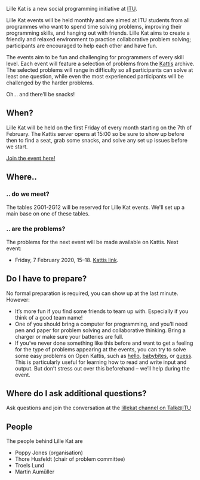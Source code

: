 Lille Kat is a new social programming initiative at [ITU](https://www.itu.dk).

Lille Kat events will be held monthly and are aimed at ITU students from all programmes who want to spend time solving problems, improving their programming skills, and hanging out with friends. Lille Kat aims to create a friendly and relaxed environment to practice collaborative problem solving; participants are encouraged to help each other and have fun.

The events aim to be fun and challenging for programmers of every skill level. Each event will feature a selection of problems from the [Kattis](https://www.open.kattis.com ) archive. The selected problems will range in difficulty so all participants can solve at least one question, while even the most experienced participants will be challenged by the harder problems.

Oh... and there’ll be snacks!

## When?

Lille Kat will be held on the first Friday of every month starting on the 7th of February. The Kattis server opens at 15:00 so be sure to show up before then to find a seat, grab some snacks, and solve any set up issues before we start.

[Join the event here!](https://www.facebook.com/events/186820732391901/)

## Where..

### .. do we meet?

The tables 2G01-2G12 will be reserved for Lille Kat events. We'll set up a main base on one of these tables.

### .. are the problems?

The problems for the next event will be made available on Kattis. Next event:

* Friday, 7 February 2020, 15–18. [Kattis link](https://open.kattis.com/contests/ncvy89).

## Do I have to prepare?

No formal preparation is required, you can show up at the last minute.
However:

* It’s more fun if you find some friends to team up with. Especially if you think of a good team name!
* One of you should bring a computer for programming, and you’ll need pen and paper for problem solving and collaborative thinking. Bring a charger or make sure your batteries are full.
* If you’ve never done something like this before and want to get a feeling for the type of problems appearing at the events, you can try to solve some easy problems on Open Kattis, such as [hello](https://open.kattis.com/problems/hello), [babybites](https://open.kattis.com/problems/babybites), or [guess](https://open.kattis.com/problems/guess).
This is particularly useful for learning how to read and write input and output. But don’t stress out over this beforehand – we’ll help during the event.

## Where do I ask additional questions?

Ask questions and join the conversation at the [lillekat channel on Talk@ITU](https://talk.itu.dk/channel/lillekat)

## People

The people behind Lille Kat are

* Poppy Jones (organisation)
* Thore Husfeldt (chair of problem committee)
* Troels Lund
* Martin Aumüller
